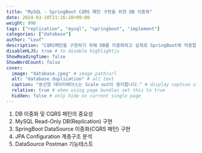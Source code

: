 ```yaml
---
title: "MySQL - SpringBoot CQRS 패턴 구현을 위한 DB 이중화"
date: 2024-03-10T21:16:28+09:00
weight: 990
tags: ["replication", "mysql", "springboot", "implement"]
categories: ["database"]
author: "Leaf"
description: "CQRS패턴을 구현하기 위해 DB를 이중화하고 실제로 SpringBoot에 적용합니다."
disableHLJS: true # to disable highlightjs
ShowReadingTime: false
ShowWordCount: false
cover:
  image: "database.jpeg" # image path/url
  alt: "database duplication" # alt text
  caption: "분산형 데이터베이스는 Scale out이 용이합니다." # display caption under cover
  relative: true # when using page bundles set this to true
  hidden: false # only hide on current single page
---
```


1. DB 이중화 및 CQRS 패턴의 중요성
2. MySQL Read-Only DB(Replication) 구현
3. SpringBoot DataSource 이중화(CQRS 패턴) 구현
4. JPA Configuration 계층구조 분석
5. DataSource Postman 기능테스트
